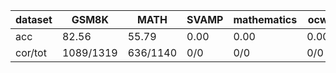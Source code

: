 |dataset|GSM8K|MATH|SVAMP|mathematics|ocw|aime24|amc23|carp_en|college_math|olympiadbench|
|--|--|--|--|--|--|--|--|--|--|--|
|acc|82.56|55.79|0.00|0.00|0.00|0.00|0.00|0.00|0.00|0.00|
|cor/tot|1089/1319|636/1140|0/0|0/0|0/0|0/0|0/0|0/0|0/0|0/0|
